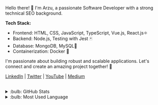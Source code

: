 Hello there! 👋 I'm Arzu, a passionate Software Developer with a strong technical SEO background.

**Tech Stack:**
- Frontend: HTML, CSS, JavaScript, TypeScript, Vue.js, React.js⚛️
- Backend: Node.js, Testing with Jest 🃏
- Database: MongoDB, MySQL🐬
- Containerization: Docker 🐳
  

I'm passionate about building robust and scalable applications. Let's connect and create an amazing project together! 🚀

[LinkedIn](https://www.linkedin.com/in/arzucaner/) | [Twitter](https://x.com/arz_ugny) | [YouTube](https://www.youtube.com/channel/UCsK0v6RouRYb5I1Ny8flrOg) | [Medium](https://arzugny.medium.com/)

 <br />
 <details>
 <summary>:bulb: GitHub Stats</summary>
 <img src="https://github-readme-stats.vercel.app/api?username=arzucaner&show_icons=true&theme=dracula">
 </details>
 
 <details>
 <summary>:bulb: Most Used Language</summary>
 <img src="https://github-readme-stats.vercel.app/api/top-langs/?username=arzucaner&layout=compact">
 </details>                
